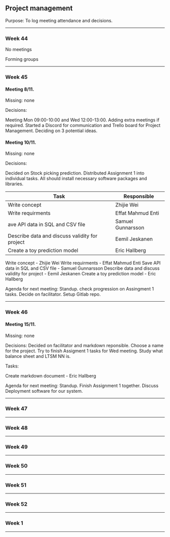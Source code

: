 ## **Project management**


Purpose:
To log meeting attendance and decisions.

---


### **Week 44**
No meetings

Forming groups


---
### **Week 45**
#### Meeting 8/11.

Missing: none

Decisions:

Meeting Mon 09:00-10:00 and Wed 12:00-13:00.
Adding extra meetings if required.
Started a Discord for communication and Trello board for Project Management.
Deciding on 3 potential ideas.

#### Meeting 10/11.

Missing: none

Decisions:

Decided on Stock picking prediction.
Distributed Assignment 1 into individual tasks.
All should install necessary software packages and libraries.

| Task        | Responsible |
| ----------- | ----------- |
| Write concept      | Zhijie Wei       |
| Write requirments   | Effat Mahmud Enti        |
| ave API data in SQL and CSV file   | Samuel Gunnarsson        |
| Describe data and discuss validity for project   | Eemil Jeskanen        |
| Create a toy prediction model   | Eric Hallberg        |

Write concept - Zhijie Wei
Write requirments - Effat Mahmud Enti
Save API data in SQL and CSV file - Samuel Gunnarsson
Describe data and discuss validity for project - Eemil Jeskanen
Create a toy prediction model - Eric Hallberg

Agenda for next meeting:
Standup.
check progression on Assingment 1 tasks.
Decide on facilitator.
Setup Gitlab repo.

---
### **Week 46**
#### Meeting 15/11.

Missing: none

Decisions:
Decided on facilitator and markdown reponsible.
Choose a name for the project.
Try to finish Assigment 1 tasks for Wed meeting.
Study what balance sheet and LTSM NN is.

Tasks:

Create markdown document - Eric Hallberg

Agenda for next meeting:
Standup.
Finish Assignment 1 together.
Discuss Deployment software for our system.

---
### **Week 47**




---
### **Week 48**




---
### **Week 49**




---
### **Week 50**




---
### **Week 51**




---
### **Week 52**




---
### **Week 1**



---
